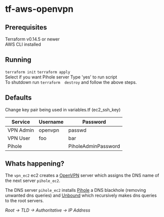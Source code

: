 # tf-aws-openvpn
## Prerequisites
Terraform v0.14.5 or newer
<br>
AWS CLI installed

## Running
```terraform init```
```terraform apply```<br>
Select if you want Pihole server
Type 'yes' to run script<br>
To shutdown run ```terraform  destroy``` and follow the above steps.

## Defaults
Change key pair being used in variables.tf (ec2_ssh_key)<br>

|Service|Username|Password|
--- | --- | ---
|VPN Admin|openvpn|passwd|
|VPN User|foo|bar|
|Pihole||PiholeAdminPassword|

## Whats happening?

The `vpn_ec2` ec2 creates a [OpenVPN](https://openvpn.net/) server which assigns the DNS name of the next server `pihole_ec2`.

The DNS server `pihole_ec2` installs [Pihole](https://pi-hole.net/) a DNS blackhole (removing unwanted dns queries) and [Unbound](https://docs.pi-hole.net/guides/dns/unbound/
) which recursively makes dns queries to the root servers.

*Root → TLD → Authoritative → IP Address*

